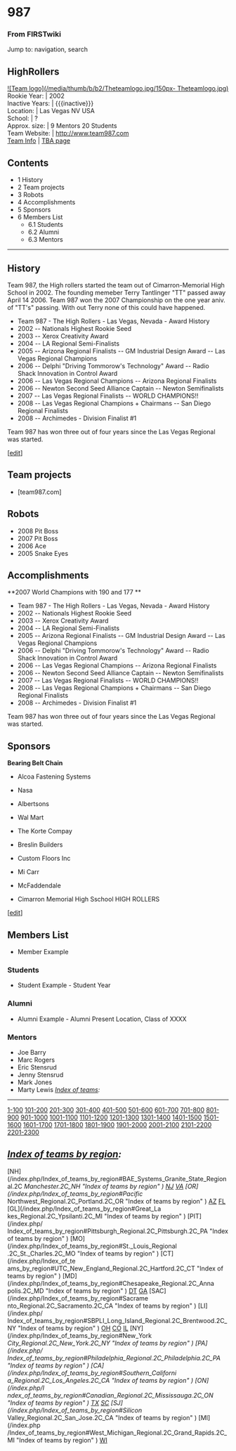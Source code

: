 # 987

### From FIRSTwiki

Jump to: navigation, search

HighRollers  
---  
[![Team logo](/media/thumb/b/b2/Theteamlogo.jpg/150px-
Theteamlogo.jpg)](/index.php/Image:Theteamlogo.jpg "Team logo" )  
Rookie Year: | 2002  
Inactive Years: | {{{inactive}}}  
Location: | Las Vegas NV USA  
School: | ?  
Approx. size: | 9 Mentors 20 Students  
Team Website: | <http://www.team987.com>  
[Team Info](https://my.usfirst.org/myarea/index.lasso?page=teaminfo&team=987
"https://my.usfirst.org/myarea/index.lasso?page=teaminfo&team=987" ) | [TBA
page](http://www.thebluealliance.net/tbatv/team.php?team=987
"http://www.thebluealliance.net/tbatv/team.php?team=987" )  
  
  

## Contents

  * 1 History
  * 2 Team projects
  * 3 Robots
  * 4 Accomplishments
  * 5 Sponsors
  * 6 Members List
    * 6.1 Students
    * 6.2 Alumni
    * 6.3 Mentors  
---  
  

## History

Team 987, the High rollers started the team out of Cimarron-Memorial High
School in 2002. The founding memeber Terry Tantlinger "TT" passed away April
14 2006. Team 987 won the 2007 Championship on the one year aniv. of "TT's"
passing. With out Terry none of this could have happened.

  

  * Team 987 - The High Rollers - Las Vegas, Nevada - Award History 
  * 2002 -- Nationals Highest Rookie Seed 
  * 2003 -- Xerox Creativity Award 
  * 2004 -- LA Regional Semi-Finalists 
  * 2005 -- Arizona Regional Finalists -- GM Industrial Design Award -- Las Vegas Regional Champions 
  * 2006 -- Delphi "Driving Tommorow's Technology" Award -- Radio Shack Innovation in Control Award 
  * 2006 -- Las Vegas Regional Champions -- Arizona Regional Finalists 
  * 2006 -- Newton Second Seed Alliance Captain -- Newton Semifinalists 
  * 2007 -- Las Vegas Regional Finalists -- WORLD CHAMPIONS!! 
  * 2008 -- Las Vegas Regional Champions + Chairmans -- San Diego Regional Finalists 
  * 2008 -- Archimedes - Division Finalist #1 

Team 987 has won three out of four years since the Las Vegas Regional was
started.

[[edit](/index.php?title=987&action=edit&section=2 "Edit section: Team
projects" )]

## Team projects

  * [team987.com] 


## Robots

  * 2008 Pit Boss 
  * 2007 Pit Boss 
  * 2006 Ace 
  * 2005 Snake Eyes 


## Accomplishments

**2007 World Champions with 190 and 177 **

  * Team 987 - The High Rollers - Las Vegas, Nevada - Award History 
  * 2002 -- Nationals Highest Rookie Seed 
  * 2003 -- Xerox Creativity Award 
  * 2004 -- LA Regional Semi-Finalists 
  * 2005 -- Arizona Regional Finalists -- GM Industrial Design Award -- Las Vegas Regional Champions 
  * 2006 -- Delphi "Driving Tommorow's Technology" Award -- Radio Shack Innovation in Control Award 
  * 2006 -- Las Vegas Regional Champions -- Arizona Regional Finalists 
  * 2006 -- Newton Second Seed Alliance Captain -- Newton Semifinalists 
  * 2007 -- Las Vegas Regional Finalists -- WORLD CHAMPIONS!! 
  * 2008 -- Las Vegas Regional Champions + Chairmans -- San Diego Regional Finalists 
  * 2008 -- Archimedes - Division Finalist #1 

Team 987 has won three out of four years since the Las Vegas Regional was
started.


## Sponsors

**Bearing Belt Chain**

  * Alcoa Fastening Systems 
  * Nasa 
  * Albertsons 
  * Wal Mart 
  * The Korte Compay 
  * Breslin Builders 
  * Custom Floors Inc 
  * Mi Carr 
  * McFaddendale 

  

  * Cimarron Memorial High Sschool HIGH ROLLERS 

[[edit](/index.php?title=987&action=edit&section=6 "Edit section: Members
List" )]

## Members List

  * Member Example 


### Students

  * Student Example - Student Year 


### Alumni

  * Alumni Example - Alumni Present Location, Class of XXXX 


### Mentors

  * Joe Barry 
  * Marc Rogers 
  * Eric Stensrud 
  * Jenny Stensrud 
  * Mark Jones 
  * Marty Lewis 
_[Index of teams](/index.php/Index_of_teams "Index of teams" ):_  
---  
  
[1-100](/index.php/Index_of_teams#1-100 "Index of teams" )
[101-200](/index.php/Index_of_teams#101-200 "Index of teams" )
[201-300](/index.php/Index_of_teams#201-300 "Index of teams" )
[301-400](/index.php/Index_of_teams#301-400 "Index of teams" )
[401-500](/index.php/Index_of_teams#401-500 "Index of teams" )
[501-600](/index.php/Index_of_teams#501-600 "Index of teams" )
[601-700](/index.php/Index_of_teams#601-700 "Index of teams" )
[701-800](/index.php/Index_of_teams#701-800 "Index of teams" )
[801-900](/index.php/Index_of_teams#801-900 "Index of teams" )
[901-1000](/index.php/Index_of_teams#901-1000 "Index of teams" )
[1001-1100](/index.php/Index_of_teams#1001-1100 "Index of teams" )
[1101-1200](/index.php/Index_of_teams#1101-1200 "Index of teams" )
[1201-1300](/index.php/Index_of_teams#1201-1300 "Index of teams" )
[1301-1400](/index.php/Index_of_teams#1301-1400 "Index of teams" )
[1401-1500](/index.php/Index_of_teams#1401-1500 "Index of teams" )
[1501-1600](/index.php/Index_of_teams#1501-1600 "Index of teams" )
[1601-1700](/index.php/Index_of_teams#1601-1700 "Index of teams" )
[1701-1800](/index.php/Index_of_teams#1701-1800 "Index of teams" )
[1801-1900](/index.php/Index_of_teams#1801-1900 "Index of teams" )
[1901-2000](/index.php/Index_of_teams#1901-2000 "Index of teams" )
[2001-2100](/index.php/Index_of_teams#2001-2100 "Index of teams" )
[2101-2200](/index.php/Index_of_teams#2101-2200 "Index of teams" )
[2201-2300](/index.php/Index_of_teams#2201-2300 "Index of teams" )  
  
  

_[Index of teams by region](/index.php/Index_of_teams_by_region "Index of
teams by region" ):_  
---  
  
[NH](/index.php/Index_of_teams_by_region#BAE_Systems_Granite_State_Regional.2C
_Manchester.2C_NH "Index of teams by region" )
[NJ](/index.php/Index_of_teams_by_region#New_Jersey_Regional.2C_Trenton.2C_NJ
"Index of teams by region" )
[VA](/index.php/Index_of_teams_by_region#NASA.2FVCU_Regional.2C_Richmond.2C_VA
"Index of teams by region" ) [OR](/index.php/Index_of_teams_by_region#Pacific_
Northwest_Regional.2C_Portland.2C_OR "Index of teams by region" )
[AZ](/index.php/Index_of_teams_by_region#Arizona_Regional.2C_Phoenix.2C_AZ
"Index of teams by region" )
[FL](/index.php/Index_of_teams_by_region#Florida_Regional.2C_Orlando.2C_FL
"Index of teams by region" ) [GL](/index.php/Index_of_teams_by_region#Great_La
kes_Regional.2C_Ypsilanti.2C_MI "Index of teams by region" ) [PIT](/index.php/
Index_of_teams_by_region#Pittsburgh_Regional.2C_Pittsburgh.2C_PA "Index of
teams by region" ) [MO](/index.php/Index_of_teams_by_region#St._Louis_Regional
.2C_St._Charles.2C_MO "Index of teams by region" ) [CT](/index.php/Index_of_te
ams_by_region#UTC_New_England_Regional.2C_Hartford.2C_CT "Index of teams by
region" ) [MD](/index.php/Index_of_teams_by_region#Chesapeake_Regional.2C_Anna
polis.2C_MD "Index of teams by region" )
[DT](/index.php/Index_of_teams_by_region#Detroit_Regional.2C_Detroit.2C_MI
"Index of teams by region" )
[GA](/index.php/Index_of_teams_by_region#Peachtree_Regional.2C_Duluth.2C_GA
"Index of teams by region" ) [SAC](/index.php/Index_of_teams_by_region#Sacrame
nto_Regional.2C_Sacramento.2C_CA "Index of teams by region" ) [LI](/index.php/
Index_of_teams_by_region#SBPLI_Long_Island_Regional.2C_Brentwood.2C_NY "Index
of teams by region" )
[OH](/index.php/Index_of_teams_by_region#Buckeye_Regional.2C_Cleveland.2C_OH
"Index of teams by region" )
[CO](/index.php/Index_of_teams_by_region#Colorado_Regional.2C_Denver.2C_CO
"Index of teams by region" )
[IL](/index.php/Index_of_teams_by_region#Midwest_Regional.2C_Evanston.2C_IL
"Index of teams by region" ) [NY](/index.php/Index_of_teams_by_region#New_York
_City_Regional.2C_New_York.2C_NY "Index of teams by region" ) [PA](/index.php/
Index_of_teams_by_region#Philadelphia_Regional.2C_Philadelphia.2C_PA "Index of
teams by region" ) [CA](/index.php/Index_of_teams_by_region#Southern_Californi
a_Regional.2C_Los_Angeles.2C_CA "Index of teams by region" ) [ON](/index.php/I
ndex_of_teams_by_region#Canadian_Regional.2C_Mississauga.2C_ON "Index of teams
by region" )
[TX](/index.php/Index_of_teams_by_region#Lone_Star_Regional.2C_Houston.2C_TX
"Index of teams by region" )
[SC](/index.php/Index_of_teams_by_region#Palmetto_Regional.2C_Columbia.2C_SC
"Index of teams by region" ) [SJ](/index.php/Index_of_teams_by_region#Silicon_
Valley_Regional.2C_San_Jose.2C_CA "Index of teams by region" ) [MI](/index.php
/Index_of_teams_by_region#West_Michigan_Regional.2C_Grand_Rapids.2C_MI "Index
of teams by region" )
[WI](/index.php/Index_of_teams_by_region#Wisconsin_Regional.2C_Milwaukee.2C_WI
"Index of teams by region" )  
  
  

